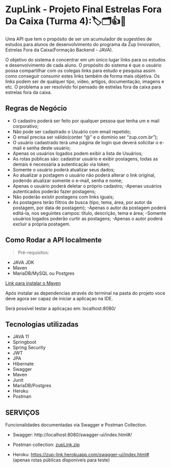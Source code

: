 # ZupLink -  Projeto Final Estrelas Fora Da Caixa (Turma 4)::label::card_index_dividers::+1::rocket:

Uma API que tem o propósito de ser um acumulador de sugestões de estudos para alunos de desenvolvimento do programa da Zup Innovation, Estrelas Fora da Caixa(Formação Backend - JAVA).  

O objetivo do sistema é concentrar em um único lugar links para os estudos e desenvolvimento de cada aluno. O propósito do sistema é que o usuário possa compartilhar com os colegas links para estudo e pesquisa assim como conseguir consumir estes links também de forma mais objetiva. Os links podem ser de qualquer tipo, vídeo, artigos, documentação, imagens e etc. 
O problema a ser resolvido foi pensado de estrelas fora da caixa para estrelas fora da caixa.

## Regras de Negócio

- O cadastro poderá ser feito por qualquer pessoa que tenha um e mail corporativo;
- Não pode ser cadastrado o Usuário com email repetido;
- O email precisa ser válido(conter “@” e o domínio ser “zup.com.br”);
- O usuário cadastrado terá uma página de login que deverá solicitar o e-mail e senha deste usuário;
- Apenas os usuários logados podem  exibir  a lista de Usuários;
- As rotas públicas são: cadastrar usuário e exibir postagens, todas as demais é necessária a autenticação via token;
- Somente o usuário poderá atualizar seus dados;
- Ao atualizar a postagem o usuário não poderá alterar o link original, podendo atualizar somente o  e-mail, senha e nome;
- Apenas o usuário poderá deletar o próprio cadastro;
-Apenas usuários autenticados poderão fazer postagens;
- Não poderão existir postagens com links iguais;
- As postagens terão filtros de busca (tipo, tema, área, por autor da postagem, por data de postagem);
-Apenas o autor da postagem poderá editá-la, nos seguintes campos: título, descrição, tema e área;
-Somente usuários logados poderão curtir as postagens;
-Apenas o autor poderá excluir a própria postagem.

## Como Rodar a API localmente

> Pré-requisitos:

- JAVA JDK
- Maven
- MariaDB/MySQL ou Postgres

[Link para instalar o Maven](https://maven.apache.org/download.cgi)

Após instalar as dependencias através do terminal na pasta do projeto voce deve agora ser capaz de iniciar a aplicaçao na IDE. 

Será possível testar a aplicaçao em: localhost:8080/

## Tecnologias utilizadas

- JAVA 11
- Springboot
- Spring Security
- JWT
- JPA
- Hibernate
- Swagger
- Maven
- Junit
- MariaDB/Postgres
- Heroku
- Postman

## SERVIÇOS

Funcionalidades documentadas via Swagger e Postman Collection.

- Swagger: http://localhost:8080/swagger-ui/index.html#/

- Postman collection: [zupLink.zip](https://github.com/JeycianeFaria/ProjetoFinal/blob/f0efe2c99779a613978051a66a04607bfea0c78c/zupLink.zip)
- Heroku: https://zup-link.herokuapp.com/swagger-ui/index.html# (apenas rotas públicas disponíveis para teste)




